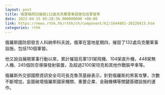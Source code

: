 ```yaml
---
layout: post
title: 俄軍稱周四摧毀132處烏克蘭軍事設施包括軍營等
date: 2022-04-15 05:28:56.000000000 +08:00
link: https://news.rthk.hk/rthk/ch/component/k2/1644081-20220415.htm
categories: rthk
---
```


俄羅斯國防部發言人科納申科夫說，俄軍在當地星期四，摧毀了132處烏克蘭軍事設施，包括110個軍營。

他又說自展開軍事行動以來，累計摧毀烏軍131架飛機、104架直升機，448架無人機、245個防空導彈發射裝置，及超過2100架坦克和其他作戰裝甲車等。

俄羅斯外交部國際資訊安全司司長克魯茨基赫表示，針對俄羅斯的黑客攻擊，次數不斷增加，妄圖破壞俄羅斯國家機關、重要企業、金融機構等關鍵基礎設施的運作。
